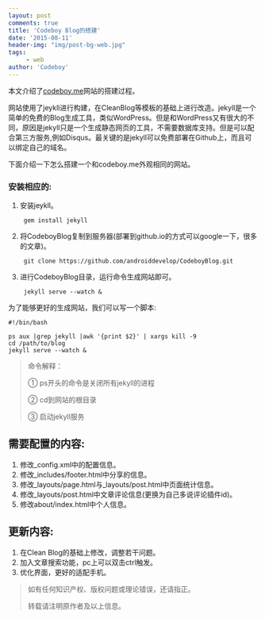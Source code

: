 ```yaml
---
layout: post
comments: true
title: 'Codeboy Blog的搭建'
date: '2015-08-11'
header-img: "img/post-bg-web.jpg"
tags:
     - web
author: 'Codeboy'
---
```



本文介绍了[codeboy.me](http://codeboy.me)网站的搭建过程。

网站使用了jeykll进行构建，在CleanBlog等模板的基础上进行改造。jekyll是一个简单的免费的Blog生成工具，类似WordPress。但是和WordPress又有很大的不同，原因是jekyll只是一个生成静态网页的工具，不需要数据库支持。但是可以配合第三方服务,例如Disqus。最关键的是jekyll可以免费部署在Github上，而且可以绑定自己的域名。

下面介绍一下怎么搭建一个和codeboy.me外观相同的网站。

### 安装相应的:

1. 安装jeykll。

		gem install jekyll	

2. 将CodeboyBlog复制到服务器(部署到github.io的方式可以google一下，很多的文章)。
 	
		git clone https://github.com/androiddevelop/CodeboyBlog.git

3. 进行CodeboyBlog目录，运行命令生成网站即可。
    
		jekyll serve --watch &


为了能够更好的生成网站，我们可以写一个脚本:

    #!/bin/bash
    
    ps aux |grep jekyll |awk '{print $2}' | xargs kill -9
    cd /path/to/blog
    jekyll serve --watch &
    
    
> 命令解释：
> 
> ① ps开头的命令是关闭所有jekyll的进程
>
> ② cd到网站的根目录
>
> ③ 启动jekyll服务

## 需要配置的内容:
1. 修改_config.xml中的配置信息。
2. 修改_includes/footer.html中分享的信息。
3. 修改_layouts/page.html与_layouts/post.html中页面统计信息。
4. 修改_layouts/post.html中文章评论信息(更换为自己多说评论插件id)。
5. 修改about/index.html中个人信息。

## 更新内容:

1. 在Clean Blog的基础上修改，调整若干问题。
2. 加入文章搜索功能，pc上可以双击ctrl触发。
3. 优化界面，更好的适配手机。


> 如有任何知识产权、版权问题或理论错误，还请指正。
>
> 转载请注明原作者及以上信息。
